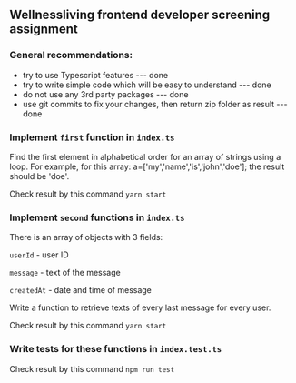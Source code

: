 ## Wellnessliving frontend developer screening assignment

### General recommendations:

- try to use Typescript features --- done
- try to write simple code which will be easy to understand --- done
- do not use any 3rd party packages --- done
- use git commits to fix your changes, then return zip folder as result --- done

### Implement `first` function in `index.ts`

Find the first element in alphabetical order for an array of strings using a loop.
For example, for this array: a=['my','name','is','john','doe']; the result should be 'doe'.

Check result by this command
`yarn start`

### Implement `second` functions in `index.ts`

There is an array of objects with 3 fields:

`userId` - user ID

`message` - text of the message

`createdAt` - date and time of message

Write a function to retrieve texts of every last message for every user.

Check result by this command
`yarn start`

### Write tests for these functions in `index.test.ts`

Check result by this command
`npm run test`
